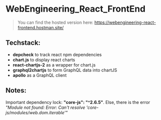 # WebEngineering_React_FrontEnd

> You can find the hosted version here:
> https://webengineering-react-frontend.hostman.site/

## Techstack:

- **depcheck** to track react npm dependencies
- **chart.js** to display react charts
- **react-chartjs-2** as a wrapper for chart.js
- **graphql2chartjs** to form GraphQL data into chartJS
- **apollo** as a GraphQL client

## Notes:

Important dependency lock: **"core-js": "^2.6.5"**. Else, there is the error _"Module not found: Error: Can't resolve 'core-js/modules/web.dom.iterable'"_
